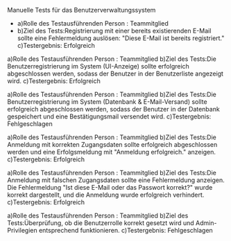 Manuelle Tests für das Benutzerverwaltungssystem

- a)Rolle des Testausführenden Person : Teammitglied
- b)Ziel des Tests:Registrierung mit einer bereits existierenden E-Mail sollte eine Fehlermeldung auslösen: "Diese E-Mail ist bereits registriert."
c)Testergebnis: Erfolgreich

a)Rolle des Testausführenden Person : Teammitglied
b)Ziel des Tests:Die Benutzerregistrierung im System (UI-Anzeige) sollte erfolgreich abgeschlossen werden, sodass der Benutzer in der Benutzerliste angezeigt wird.
c)Testergebnis: Erfolgreich

a)Rolle des Testausführenden Person : Teammitglied
b)Ziel des Tests:Die Benutzerregistrierung im System (Datenbank & E-Mail-Versand) sollte erfolgreich abgeschlossen werden, sodass der Benutzer in der Datenbank gespeichert und eine Bestätigungsmail versendet wird.
c)Testergebnis: Fehlgeschlagen

a)Rolle des Testausführenden Person : Teammitglied
b)Ziel des Tests:Die Anmeldung mit korrekten Zugangsdaten sollte erfolgreich abgeschlossen werden und eine Erfolgsmeldung mit "Anmeldung erfolgreich." anzeigen.
c)Testergebnis: Erfolgreich

a)Rolle des Testausführenden Person : Teammitglied
b)Ziel des Tests:Die Anmeldung mit falschen Zugangsdaten sollte eine Fehlermeldung anzeigen. Die Fehlermeldung "Ist diese E-Mail oder das Passwort korrekt?" wurde korrekt dargestellt, und die Anmeldung wurde erfolgreich verhindert.
c)Testergebnis: Erfolgreich

a)Rolle des Testausführenden Person : Teammitglied
b)Ziel des Tests:Überprüfung, ob die Benutzerrolle korrekt gesetzt wird und Admin-Privilegien entsprechend funktionieren.
c)Testergebnis: Fehlgeschlagen




